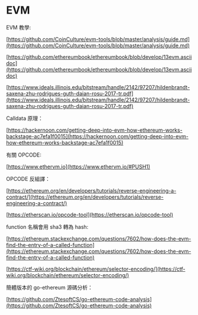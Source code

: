 # EVM

EVM 教學:

&#x20;[https://github.com/CoinCulture/evm-tools/blob/master/analysis/guide.md](https://github.com/CoinCulture/evm-tools/blob/master/analysis/guide.md)

[https://github.com/ethereumbook/ethereumbook/blob/develop/13evm.asciidoc](https://github.com/ethereumbook/ethereumbook/blob/develop/13evm.asciidoc)

[https://www.ideals.illinois.edu/bitstream/handle/2142/97207/hildenbrandt-saxena-zhu-rodrigues-guth-daian-rosu-2017-tr.pdf](https://www.ideals.illinois.edu/bitstream/handle/2142/97207/hildenbrandt-saxena-zhu-rodrigues-guth-daian-rosu-2017-tr.pdf)

Calldata 原理：

[https://hackernoon.com/getting-deep-into-evm-how-ethereum-works-backstage-ac7efa1f0015](https://hackernoon.com/getting-deep-into-evm-how-ethereum-works-backstage-ac7efa1f0015)

有關 OPCODE:

&#x20;[https://www.ethervm.io](https://www.ethervm.io/#PUSH1)

OPCODE 反組譯：

[https://ethereum.org/en/developers/tutorials/reverse-engineering-a-contract/](https://ethereum.org/en/developers/tutorials/reverse-engineering-a-contract/)

[https://etherscan.io/opcode-tool](https://etherscan.io/opcode-tool)



function 名稱會用 sha3 轉為 hash:

&#x20;[https://ethereum.stackexchange.com/questions/7602/how-does-the-evm-find-the-entry-of-a-called-function](https://ethereum.stackexchange.com/questions/7602/how-does-the-evm-find-the-entry-of-a-called-function)

[https://ctf-wiki.org/blockchain/ethereum/selector-encoding/](https://ctf-wiki.org/blockchain/ethereum/selector-encoding/)



簡體版本的 go-ethereum 源碼分析：

[https://github.com/ZtesoftCS/go-ethereum-code-analysis](https://github.com/ZtesoftCS/go-ethereum-code-analysis)



